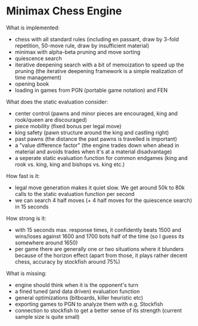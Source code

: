 # Minimax Chess Engine

What is implemented:

- chess with all standard rules (including en passant, draw by 3-fold repetition, 50-move rule, draw by insufficient material)
- minimax with alpha-beta pruning and move sorting
- quiescence search
- iterative deepening search with a bit of memoization to speed up the pruning (the iterative deepening framework is a simple realization of time management)
- opening book
- loading in games from PGN (portable game notation) and FEN

What does the static evaluation consider:

- center control (pawns and minor pieces are encouraged, king and rook/queen are discouraged)
- piece mobility (fixed bonus per legal move)
- king safety (pawn structure around the king and castling right)
- past pawns (the distance the past pawns is travelled is important)
- a "value difference factor" (the engine trades down when ahead in material and avoids trades when it's at a material disadvantage)
- a seperate static evaluation function for common endgames (king and rook vs. king, king and bishops vs. king etc.)


How fast is it:

- legal move generation makes it quiet slow. We get around 50k to 80k calls to the static evaluation function per second
- we can search 4 half moves (+ 4 half moves for the quiescence search) in 15 seconds


How strong is it:

- with 15 seconds max. response times, it confidently beats 1500 and wins/loses against 1600 and 1700 bots half of the time
(so I guess its somewhere around 1650)
- per game there are generally one or two situations where it blunders because of the horizon effect (apart from those, it plays rather decent chess, accuracy by stockfish around 75%)

What is missing:

- engine should think when it is the opponent's turn
- a fined tuned (and data driven) evaluation function
- general optimizations (bitboards, killer heuristic etc)
- exporting games to PGN to analyze them with e.g. Stockfish
- connection to stockfish to get a better sense of its strength (current sample size is quite small)
